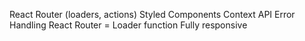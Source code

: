 React Router (loaders, actions)
Styled Components
Context API
Error Handling
React Router = Loader function
Fully responsive
